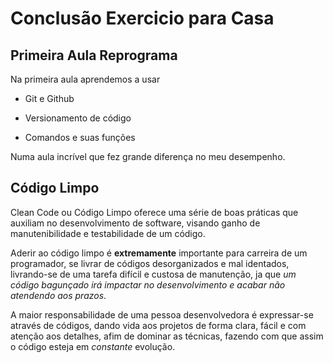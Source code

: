 # Conclusão Exercicio para Casa

## Primeira Aula Reprograma
   Na primeira aula aprendemos a usar
   
   - Git e Github
   * Versionamento de código
   + Comandos e suas funções

   Numa aula incrível que fez grande diferença no meu desempenho.


   ## Código Limpo

   Clean Code ou Código Limpo oferece uma série de boas práticas que auxiliam no desenvolvimento de software, visando ganho de manutenibilidade e testabilidade de um código.

   Aderir ao código limpo é **extremamente** importante para carreira de um programador, se livrar de códigos desorganizados e mal identados, livrando-se de uma tarefa difícil e custosa de manutenção, ja que *um código bagunçado irá impactar no desenvolvimento e acabar não atendendo aos prazos*.

   A maior responsabilidade de uma pessoa desenvolvedora é expressar-se através de códigos, dando vida aos projetos de forma clara, fácil e com atenção aos detalhes, afim de dominar as técnicas, fazendo com que assim o código esteja em _constante_ evolução.




